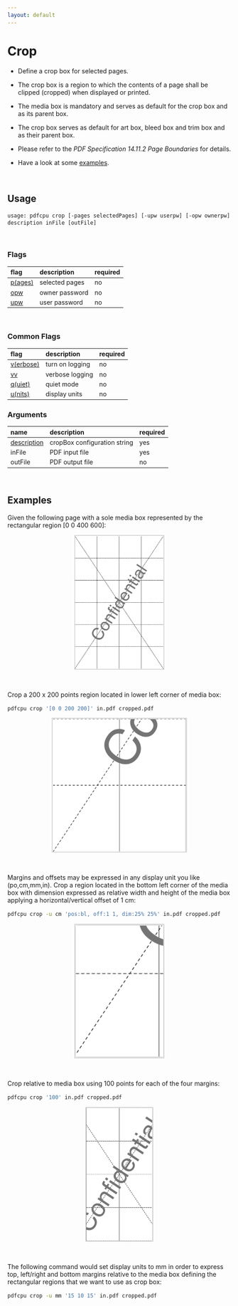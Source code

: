 ```yaml
---
layout: default
---
```


# Crop

* Define a crop box for selected pages.

* The crop box is a region to which the contents of a page shall be clipped (cropped) when displayed or printed.

* The media box is mandatory and serves as default for the crop box and as its parent box.
  
* The crop box serves as default for art box, bleed box and trim box and as their parent box.

* Please refer to the *PDF Specification 14.11.2 Page Boundaries* for details.

* Have a look at some [examples](#examples).

<br>


## Usage

```
usage: pdfcpu crop [-pages selectedPages] [-upw userpw] [-opw ownerpw] description inFile [outFile]
```

<br>

### Flags

| flag                             | description     | required
|:---------------------------------|:----------------|---------
| [p(ages)](../getting_started/page_selection) | selected pages | no
| [opw](../getting_started/common_flags.md)      | owner password | no
| [upw](../getting_started/common_flags.md)   | user password      | no

<br>

### Common Flags

| flag                             | description     | required
|:---------------------------------|:----------------|---------
| [v(erbose)](../getting_started/common_flags.md) | turn on logging | no
| [vv](../getting_started/common_flags.md)      | verbose logging | no
| [q(uiet)](../getting_started/common_flags.md)   | quiet mode      | no
| [u(nits)](../getting_started/common_flags.md) | display units  | no

### Arguments

| name         | description          | required
|:-------------|:---------------------|:---------
| [description](../getting_started/box_.md)  | cropBox configuration string | yes
| inFile       | PDF input file       | yes
| outFile      | PDF output file      | no

<br>


## Examples

Given the following page with a sole media box represented by the rectangular region [0 0 400 600]:

<p align="center">
  <img style="border-color:silver" border="1" src="resources/cr.png" height="300">
</p>

<br>

Crop a 200 x 200 points region located in lower left corner of media box:

```sh
pdfcpu crop '[0 0 200 200]' in.pdf cropped.pdf
```

<p align="center">
  <img style="border-color:silver" border="1" src="resources/cr1.png" height="300">
</p>

<br>


Margins and offsets may be expressed in any display unit you like (po,cm,mm,in). Crop a region located in the bottom left corner of the media box with dimension expressed as relative width and height of the media box applying a horizontal/vertical offset of 1 cm:

```sh
pdfcpu crop -u cm 'pos:bl, off:1 1, dim:25% 25%' in.pdf cropped.pdf
```

<p align="center">
  <img style="border-color:silver" border="1" src="resources/cr2.png" height="300">
</p>

<br>

Crop relative to media box using 100 points for each of the four margins:

```sh
pdfcpu crop '100' in.pdf cropped.pdf
```

<p align="center">
  <img style="border-color:silver" border="1" src="resources/cr6.png" height="300">
</p>

<br>

The following command would set display units to mm in order to express top, left/right and bottom margins relative to the media box defining the rectangular regions that we want to use as crop box:
```sh
pdfcpu crop -u mm '15 10 15' in.pdf cropped.pdf
```
